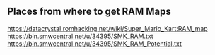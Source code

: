 ## Places from where to get RAM Maps
https://datacrystal.romhacking.net/wiki/Super_Mario_Kart:RAM_map
https://bin.smwcentral.net/u/34395/SMK_RAM.txt
https://bin.smwcentral.net/u/34395/SMK_RAM_Potential.txt
